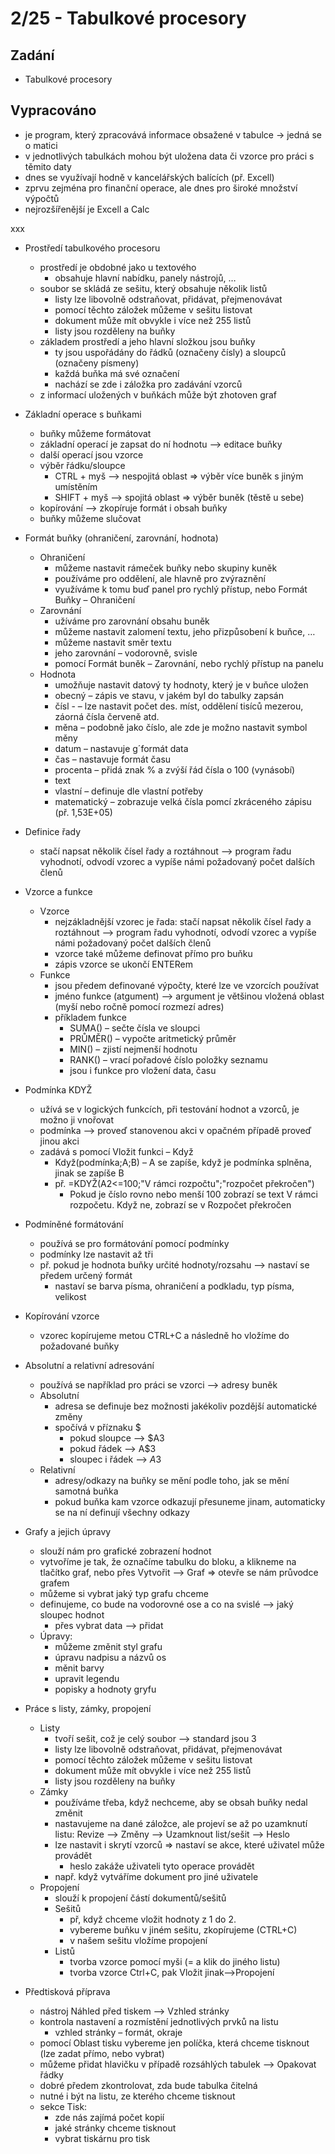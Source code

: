 # 2/25 - Tabulkové procesory
## Zadání
-	Tabulkové procesory

## Vypracováno
- je program, který zpracovává informace obsažené v tabulce -> jedná se o matici
- v jednotlivých tabulkách mohou být uložena data či vzorce pro práci s těmito daty
- dnes se využívají hodně v kancelářských balících (př. Excell)
- zprvu zejména pro finanční operace, ale dnes pro široké množství výpočtů
- nejrozšířenější je Excell a Calc

xxx

- Prostředí tabulkového procesoru
    - prostředí je obdobné jako u textového
        - obsahuje hlavní nabídku, panely nástrojů, …
    - soubor se skládá ze sešitu, který obsahuje několik listů
        - listy lze libovolně odstraňovat, přidávat, přejmenovávat
        - pomocí těchto záložek můžeme v sešitu listovat
        - dokument může mít obvykle i více než 255 listů
        - listy jsou rozděleny na buňky
    - základem prostředí a jeho hlavní složkou jsou buňky
        - ty jsou uspořádány do řádků (označeny čísly) a sloupců (označeny písmeny)
        - každá buňka má své označení
        - nachází se zde i záložka pro zadávání vzorců
    - z informací uložených v buňkách může být zhotoven graf

 

- Základní operace s buňkami
    - buňky můžeme formátovat
    - základní operací je zapsat do ní hodnotu –> editace buňky
    - další operací jsou vzorce
    - výběr řádku/sloupce
        - CTRL + myš –> nespojitá oblast => výběr více buněk s jiným umístěním
        - SHIFT + myš –> spojitá oblast => výběr buněk (těstě u sebe)
    - kopírování –> zkopíruje formát i obsah buňky
    - buňky můžeme slučovat

- Formát buňky (ohraničení, zarovnání, hodnota)
    - Ohraničení
        - můžeme nastavit rámeček buňky nebo skupiny kuněk
        - používáme pro oddělení, ale hlavně pro zvýraznění
        - využíváme k tomu buď panel pro rychlý přístup, nebo Formát Buňky – Ohraničení
    - Zarovnání
        - užíváme pro zarovnání obsahu buněk
        - můžeme nastavit zalomení textu, jeho přizpůsobení k buňce, …
        - můžeme nastavit směr textu
        - jeho zarovnání – vodorovně, svisle
        - pomocí Formát buněk – Zarovnání, nebo rychlý přístup na panelu
    - Hodnota
        - umožňuje nastavit datový ty hodnoty, který je v buňce uložen
        - obecný	– zápis ve stavu, v jakém byl do tabulky zapsán
        - čísl    - – lze nastavit počet des. míst, oddělení tisíců mezerou, záorná čísla 		   červeně atd.
        - měna	– podobně jako číslo, ale zde je možno nastavit symbol měny
        - datum	– nastavuje g´formát data
        - čas		– nastavuje formát času
        - procenta	– přidá znak % a zvýší řád čísla o 100 (vynásobí)
        - text
        - vlastní	– definuje dle vlastní potřeby
        - matematický – zobrazuje velká čísla pomcí zkráceného zápisu (př. 1,53E+05)

- Definice řady
    - stačí napsat několik čísel řady a roztáhnout –> program řadu vyhodnotí, odvodí vzorec a vypíše námi požadovaný počet dalších členů

- Vzorce a funkce 
    - Vzorce
        - nejzákladnější vzorec je řada: stačí napsat několik čísel řady a roztáhnout –> program řadu vyhodnotí, odvodí vzorec a vypíše námi požadovaný počet dalších členů
        - vzorce také můžeme definovat přímo pro buňku
        - zápis vzorce se ukončí ENTERem
    - Funkce
        - jsou předem definované výpočty, které lze ve vzorcích používat
        - jméno funkce (atgument) –> argument je většinou vložená oblast (myší nebo ročně pomocí rozmezí adres)
        - příkladem funkce
            - SUMA()	– sečte čísla ve sloupci
            - PRŮMĚR()	 – vypočte aritmetický průměr
            - MIN()	– zjistí nejmenší hodnotu
            - RANK()	– vrací pořadové číslo položky seznamu
            - jsou i funkce pro vložení data, času

- Podmínka KDYŽ
    - užívá se v logických funkcích, při testování hodnot a vzorců, je možno ji vnořovat
    - podmínka –> proveď stanovenou akci v opačném případě proveď jinou akci
    - zadává s pomocí Vložit funkci – Když
        - Když(podmínka;A;B)	– A se zapíše, když je podmínka splněna, jinak se zapíše B
        - př.  =KDYŽ(A2<=100;"V rámci rozpočtu";"rozpočet překročen")
            - Pokud je číslo rovno nebo menší 100 zobrazí se text V rámci rozpočetu. Když ne, zobrazí se v Rozpočet překročen

- Podmíněné formátování
    - používá se pro formátování pomocí podmínky
    - podmínky lze nastavit až tři
    - př. pokud je hodnota buňky určité hodnoty/rozsahu –> nastaví se předem určený formát
        - nastaví se barva písma, ohraničení a podkladu, typ písma, velikost
 

- Kopírování vzorce
    - vzorec kopírujeme metou CTRL+C a následně ho vložíme do požadované buňky

- Absolutní a relativní adresování
    - používá se například pro práci se vzorci –> adresy buněk
    - Absolutní
        - adresa se definuje bez možnosti jakékoliv pozdější automatické změny
        - spočívá v příznaku $ 
            - pokud sloupce –> $A3
            - pokud řádek –> A$3
            - sloupec i řádek –> $A$3
    - Relativní
        - adresy/odkazy na buňky se mění podle toho, jak se mění samotná buňka
        - pokud buňka kam vzorce odkazují přesuneme jinam, automaticky se na ní definují všechny odkazy

- Grafy a jejich úpravy
    - slouží nám pro grafické zobrazení hodnot
    - vytvoříme je tak, že označíme tabulku do bloku, a klikneme na tlačítko graf, nebo přes Vytvořit –> Graf => otevře se nám průvodce grafem
    - můžeme si vybrat jaký typ grafu chceme
    - definujeme, co bude na vodorovné ose a co na svislé –> jaký sloupec hodnot
        - přes vybrat data –> přidat
    - Úpravy:
        - můžeme změnit styl grafu
        - úpravu nadpisu a názvů os
        - měnit barvy
        - upravit legendu
        - popisky a hodnoty gryfu

- Práce s listy, zámky, propojení
    - Listy
        - tvoří sešit, což je celý soubor –> standard jsou 3
        - listy lze libovolně odstraňovat, přidávat, přejmenovávat
        - pomocí těchto záložek můžeme v sešitu listovat
        - dokument může mít obvykle i více než 255 listů
        - listy jsou rozděleny na buňky
    - Zámky
        - používáme třeba, když nechceme, aby se obsah buňky nedal změnit
        - nastavujeme na dané záložce, ale projeví se až po uzamknutí listu: Revize –> Změny –> Uzamknout list/sešit –> Heslo
        - lze nastavit i skrytí vzorců => nastaví se akce, které uživatel může provádět
            - heslo zakáže uživateli tyto operace provádět
        - např. když vytváříme dokument pro jiné uživatele
    - Propojení
        - slouží k propojení částí dokumentů/sešitů
        - Sešitů
            - př, když chceme vložit hodnoty z 1 do 2.
            - vybereme buňku v jiném sešitu, zkopírujeme (CTRL+C)
            - v našem sešitu vložíme propojení  
        - Listů
            - tvorba vzorce pomocí myši (= a klik do jiného listu)
            - tvorba vzorce Ctrl+C, pak Vložit jinak–>Propojení

- Předtisková příprava
    - nástroj Náhled před tiskem –> Vzhled stránky
    - kontrola nastavení a rozmístění jednotlivých prvků na listu
        - vzhled stránky – formát, okraje
    - pomocí Oblast tisku vybereme jen políčka, která chceme tisknout (lze zadat přímo, nebo vybrat)
    - můžeme přidat hlavičku v případě rozsáhlých tabulek –> Opakovat řádky
    - dobré předem zkontrolovat, zda bude tabulka čitelná
    - nutné i být na listu, ze kterého chceme tisknout
    - sekce Tisk:
        - zde nás zajímá počet kopií
        - jaké stránky chceme tisknout
        - vybrat tiskárnu pro tisk
